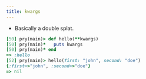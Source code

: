 ```yaml
---
title: kwargs
---
```


- Basically a double splat.

```rb
[50] pry(main)> def hello(**kwargs)
[50] pry(main)*   puts kwargs
[50] pry(main)* end
=> :hello
[52] pry(main)> hello(first: "john", second: "doe")
{:first=>"john", :second=>"doe"}
=> nil
```
